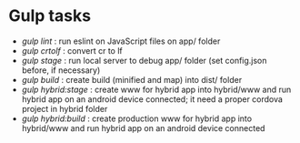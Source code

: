 # Gulp tasks

- *gulp lint* : run eslint on JavaScript files on app/ folder
- *gulp crtolf* : convert cr to lf
- *gulp stage* : run local server to debug app/ folder (set config.json before, if necessary)
- *gulp build* : create build (minified and map) into dist/ folder
- *gulp hybrid:stage* : create www for hybrid app into hybrid/www and run hybrid app on an android device connected; it need a proper cordova project in hybrid folder
- *gulp hybrid:build* : create production www for hybrid app into hybrid/www and run hybrid app on an android device connected